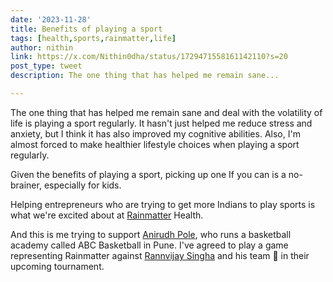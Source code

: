 ```yaml
---
date: '2023-11-28'
title: Benefits of playing a sport
tags: [health,sports,rainmatter,life]
author: nithin
link: https://x.com/Nithin0dha/status/1729471558161142110?s=20
post_type: tweet
description: The one thing that has helped me remain sane...

---
```


The one thing that has helped me remain sane and deal with the volatility of life is playing a sport regularly. It hasn't just helped me reduce stress and anxiety, but I think it has also improved my cognitive abilities. Also, I'm almost forced to make healthier lifestyle choices when playing a sport regularly. 

Given the benefits of playing a sport, picking up one If you can is a no-brainer, especially for kids.

Helping entrepreneurs who are trying to get more Indians to play sports is what we're excited about at [Rainmatter](https://twitter.com/Rainmatterin) Health.

And this is me trying to support [Anirudh Pole](https://twitter.com/anirudhpole), who runs a basketball academy called ABC Basketball in Pune. I've agreed to play a game representing Rainmatter against 
[Rannvijay Singha](https://twitter.com/rannvijaysingha) and his team 😬 in their upcoming tournament.
